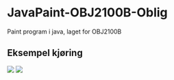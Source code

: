 # JavaPaint-OBJ2100B-Oblig
Paint program i java, laget for OBJ2100B
## Eksempel kjøring
![](https://tarves.no/gif/javaPaint.PNG)
![](https://tarves.no/gif/javaPaint2.PNG)
